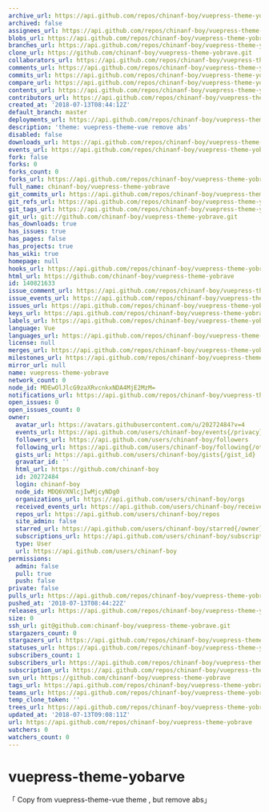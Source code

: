 ```yaml
---
archive_url: https://api.github.com/repos/chinanf-boy/vuepress-theme-yobrave/{archive_format}{/ref}
archived: false
assignees_url: https://api.github.com/repos/chinanf-boy/vuepress-theme-yobrave/assignees{/user}
blobs_url: https://api.github.com/repos/chinanf-boy/vuepress-theme-yobrave/git/blobs{/sha}
branches_url: https://api.github.com/repos/chinanf-boy/vuepress-theme-yobrave/branches{/branch}
clone_url: https://github.com/chinanf-boy/vuepress-theme-yobrave.git
collaborators_url: https://api.github.com/repos/chinanf-boy/vuepress-theme-yobrave/collaborators{/collaborator}
comments_url: https://api.github.com/repos/chinanf-boy/vuepress-theme-yobrave/comments{/number}
commits_url: https://api.github.com/repos/chinanf-boy/vuepress-theme-yobrave/commits{/sha}
compare_url: https://api.github.com/repos/chinanf-boy/vuepress-theme-yobrave/compare/{base}...{head}
contents_url: https://api.github.com/repos/chinanf-boy/vuepress-theme-yobrave/contents/{+path}
contributors_url: https://api.github.com/repos/chinanf-boy/vuepress-theme-yobrave/contributors
created_at: '2018-07-13T08:44:12Z'
default_branch: master
deployments_url: https://api.github.com/repos/chinanf-boy/vuepress-theme-yobrave/deployments
description: 'theme: vuepress-theme-vue remove abs'
disabled: false
downloads_url: https://api.github.com/repos/chinanf-boy/vuepress-theme-yobrave/downloads
events_url: https://api.github.com/repos/chinanf-boy/vuepress-theme-yobrave/events
fork: false
forks: 0
forks_count: 0
forks_url: https://api.github.com/repos/chinanf-boy/vuepress-theme-yobrave/forks
full_name: chinanf-boy/vuepress-theme-yobrave
git_commits_url: https://api.github.com/repos/chinanf-boy/vuepress-theme-yobrave/git/commits{/sha}
git_refs_url: https://api.github.com/repos/chinanf-boy/vuepress-theme-yobrave/git/refs{/sha}
git_tags_url: https://api.github.com/repos/chinanf-boy/vuepress-theme-yobrave/git/tags{/sha}
git_url: git://github.com/chinanf-boy/vuepress-theme-yobrave.git
has_downloads: true
has_issues: true
has_pages: false
has_projects: true
has_wiki: true
homepage: null
hooks_url: https://api.github.com/repos/chinanf-boy/vuepress-theme-yobrave/hooks
html_url: https://github.com/chinanf-boy/vuepress-theme-yobrave
id: 140821633
issue_comment_url: https://api.github.com/repos/chinanf-boy/vuepress-theme-yobrave/issues/comments{/number}
issue_events_url: https://api.github.com/repos/chinanf-boy/vuepress-theme-yobrave/issues/events{/number}
issues_url: https://api.github.com/repos/chinanf-boy/vuepress-theme-yobrave/issues{/number}
keys_url: https://api.github.com/repos/chinanf-boy/vuepress-theme-yobrave/keys{/key_id}
labels_url: https://api.github.com/repos/chinanf-boy/vuepress-theme-yobrave/labels{/name}
language: Vue
languages_url: https://api.github.com/repos/chinanf-boy/vuepress-theme-yobrave/languages
license: null
merges_url: https://api.github.com/repos/chinanf-boy/vuepress-theme-yobrave/merges
milestones_url: https://api.github.com/repos/chinanf-boy/vuepress-theme-yobrave/milestones{/number}
mirror_url: null
name: vuepress-theme-yobrave
network_count: 0
node_id: MDEwOlJlcG9zaXRvcnkxNDA4MjE2MzM=
notifications_url: https://api.github.com/repos/chinanf-boy/vuepress-theme-yobrave/notifications{?since,all,participating}
open_issues: 0
open_issues_count: 0
owner:
  avatar_url: https://avatars.githubusercontent.com/u/20272484?v=4
  events_url: https://api.github.com/users/chinanf-boy/events{/privacy}
  followers_url: https://api.github.com/users/chinanf-boy/followers
  following_url: https://api.github.com/users/chinanf-boy/following{/other_user}
  gists_url: https://api.github.com/users/chinanf-boy/gists{/gist_id}
  gravatar_id: ''
  html_url: https://github.com/chinanf-boy
  id: 20272484
  login: chinanf-boy
  node_id: MDQ6VXNlcjIwMjcyNDg0
  organizations_url: https://api.github.com/users/chinanf-boy/orgs
  received_events_url: https://api.github.com/users/chinanf-boy/received_events
  repos_url: https://api.github.com/users/chinanf-boy/repos
  site_admin: false
  starred_url: https://api.github.com/users/chinanf-boy/starred{/owner}{/repo}
  subscriptions_url: https://api.github.com/users/chinanf-boy/subscriptions
  type: User
  url: https://api.github.com/users/chinanf-boy
permissions:
  admin: false
  pull: true
  push: false
private: false
pulls_url: https://api.github.com/repos/chinanf-boy/vuepress-theme-yobrave/pulls{/number}
pushed_at: '2018-07-13T08:44:22Z'
releases_url: https://api.github.com/repos/chinanf-boy/vuepress-theme-yobrave/releases{/id}
size: 0
ssh_url: git@github.com:chinanf-boy/vuepress-theme-yobrave.git
stargazers_count: 0
stargazers_url: https://api.github.com/repos/chinanf-boy/vuepress-theme-yobrave/stargazers
statuses_url: https://api.github.com/repos/chinanf-boy/vuepress-theme-yobrave/statuses/{sha}
subscribers_count: 1
subscribers_url: https://api.github.com/repos/chinanf-boy/vuepress-theme-yobrave/subscribers
subscription_url: https://api.github.com/repos/chinanf-boy/vuepress-theme-yobrave/subscription
svn_url: https://github.com/chinanf-boy/vuepress-theme-yobrave
tags_url: https://api.github.com/repos/chinanf-boy/vuepress-theme-yobrave/tags
teams_url: https://api.github.com/repos/chinanf-boy/vuepress-theme-yobrave/teams
temp_clone_token: ''
trees_url: https://api.github.com/repos/chinanf-boy/vuepress-theme-yobrave/git/trees{/sha}
updated_at: '2018-07-13T09:08:11Z'
url: https://api.github.com/repos/chinanf-boy/vuepress-theme-yobrave
watchers: 0
watchers_count: 0
---
```


# vuepress-theme-yobarve 

「 Copy from vuepress-theme-vue theme , but remove abs」



